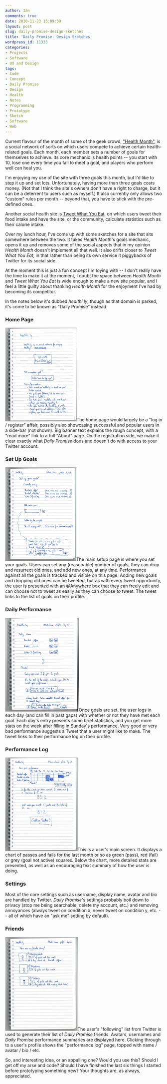 ```yaml
---
author: Ian
comments: true
date: 2010-11-23 15:09:39
layout: post
slug: daily-promise-design-sketches
title: 'Daily Promise: Design Sketches'
wordpress_id: 11333
categories:
- Projects
- Software
- UX and Design
tags:
- Code
- Concept
- Daily Promise
- Design
- Health
- Notes
- Programming
- Prototype
- Sketch
- Software
- Web
---
```


Current flavour of the month of some of the geek crowd, ["Health Month"](http://www.healthmonth.com), is a social network of sorts on which users compete to achieve certain health-related goals.  Each month, each member sets a number of goals for themselves to achieve.  Its core mechanic is health points -- you start with 10, lose one every time you fail to meet a goal, and players who perform well can heal you.

I'm enjoying my use of the site with three goals this month, but I'd like to step it up and set lots.  Unfortunately, having more than three goals costs money.  (Not that I think the site's owners don't have a right to charge, but it can be a deterrent to users such as myself.)  It also currently only allows two "custom" rules per month -- beyond that, you have to stick with the pre-defined ones.

Another social health site is [Tweet What You Eat](http://www.tweetwhatyoueat.com), on which users tweet their food intake and have the site, or the community, calculate statistics such as their calorie intake.

Over my lunch hour, I've come up with some sketches for a site that sits somewhere between the two.  It takes _Health Month_'s goals mechanic, opens it up and removes some of the social aspects that in my opinion _Health Month_ doesn't implement all that well.  It also drifts closer to _Tweet What You Eat_, in that rather than being its own service it piggybacks of Twitter for its social side.

At the moment this is just a fun concept I'm toying with -- I don't really have the time to make it at the moment, I doubt the space between _Health Month_ and _Tweet What You Eat_ is wide enough to make a new site popular, and I feel a little guilty about thanking _Health Month_ for the enjoyment I've had by becoming its competitor.

In the notes below it's dubbed _healthi.ly_, though as that domain is parked, it's come to be known as "Daily Promise" instead.

### Home Page

[![Daily Promise Home Page](/img/blog/2010/11/healthily-front-229x300.jpg)](/blog/2010/11/healthily-front.jpg)The home page would largely be a "log in / register" affair, possibly also showcasing successful and popular users in a side-bar (not shown).  Big banner text explains the rough concept, with a "read more" link to a full "About" page.  On the registration side, we make it clear exactly what _Daily Promise_ does and doesn't do with access to your Twitter account.

### Set Up Goals

[![Daily Promise Goals Page](/img/blog/2010/11/healthily-setup-228x300.jpg)](/blog/2010/11/healthily-setup.jpg)The main setup page is where you set your goals.  Users can set any (reasonable) number of goals, they can drop and resurrect old ones, and add new ones, at any time.  Performance against all the goals is tracked and visible on this page.  Adding new goals and dropping old ones can be tweeted, but as with every tweet opportunity, the user is presented with an @Anywhere box that they can freely edit and can choose not to tweet as easily as they can choose _to_ tweet.  The tweet links to the list of goals on their profile.

### Daily Performance

[![Daily Promise Daily Performance Page](/img/blog/2010/11/healthily-daily-236x300.jpg)](/blog/2010/11/healthily-daily.jpg)Once goals are set, the user logs in each day (and can fill in past gaps) with whether or not they have met each goal.  Each day's entry presents some brief statistics, and you get more stats on the week after filling in Sunday's performance.  Very good or very bad performance suggests a Tweet that a user might like to make.  The tweet links to their performance log on their profile.

### Performance Log

[![Daily Promise Performance Log](/img/blog/2010/11/healthily-log-232x300.jpg)](/blog/2010/11/healthily-log.jpg)This is a user's main screen.  It displays a chart of passes and fails for the last month or so as green (pass), red (fail) or grey (goal not active) squares.  Below the chart, more detailed stats are presented, as well as an encouraging text summary of how the user is doing.

### Settings

Most of the core settings such as username, display name, avatar and bio are handled by Twitter.  _Daily Promise_'s settings probably boil down to privacy (stop me being searchable, delete my account, etc.) and removing annoyances (always tweet on condition x, never tweet on condition y, etc. -- all of which have an "ask me" setting by default).

### Friends

[![Daily Promise Friends Page](/img/blog/2010/11/healthily-friends-232x300.jpg)](/blog/2010/11/healthily-friends.jpg)The user's "following" list from Twitter is used to generate their list of _Daily Promise_ friends.  Avatars, usernames and _Daily Promise_ performance summaries are displayed here.  Clicking through to a user's profile shows the "performance log" page, topped with name / avatar / bio / etc.

  

So, and interesting idea, or an appalling one?  Would you use this?  Should I get off my arse and code?  Should I have finished the last six things I started before prototyping something new?  Your thoughts are, as always, appreciated.
